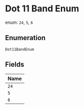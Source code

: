 
# Dot 11 Band Enum

enum: `24`, `5`, `6`

## Enumeration

`Dot11BandEnum`

## Fields

| Name |
|  --- |
| `24` |
| `5` |
| `6` |

